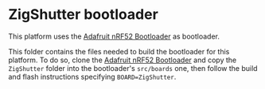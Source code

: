 # ZigShutter bootloader

This platform uses the [Adafruit nRF52 Bootloader](https://github.com/adafruit/Adafruit_nRF52_Bootloader/)
as bootloader.

This folder contains the files needed to build the bootloader for this
platform. To do so, clone the [Adafruit nRF52 Bootloader](https://github.com/adafruit/Adafruit_nRF52_Bootloader/)
and copy the `ZigShutter` folder into the bootloader's `src/boards` one, then
follow the build and flash instructions specifying `BOARD=ZigShutter`.
